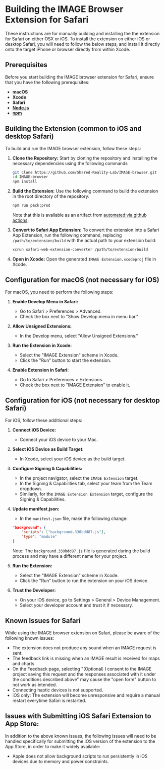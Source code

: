 # Building the IMAGE Browser Extension for Safari

These instructions are for manually building and installing the the extension for Safari on either OSX or iOS.
To install the extension on either iOS or desktop Safari, you will need to follow the below steps, and install it directly onto the target iPhone or browser directly from within Xcode.

## Prerequisites
Before you start building the IMAGE browser extension for Safari, ensure that you have the following prerequisites:

- **macOS**
- **Xcode**
- **Safari**
- [**Node.js**](https://nodejs.org/en/)
- [**npm**](https://www.npmjs.com/)

## Building the Extension (common to iOS and desktop Safari)
To build and run the IMAGE browser extension, follow these steps:

1. **Clone the Repository:** Start by cloning the repository and installing the necessary dependencies using the following commands
   ```bash
   git clone https://github.com/Shared-Reality-Lab/IMAGE-browser.git
   cd IMAGE-browser
   npm install
   ```

2. **Build the Extension:** Use the following command to build the extension in the root directory of the repository:
   ```bash
   npm run pack:prod
   ```
   Note that this is available as an artifact from [automated via github actions](https://github.com/Shared-Reality-Lab/IMAGE-browser/actions).

3. **Convert to Safari App Extension:** To convert the extension into a Safari App Extension, run the following command, replacing `/path/to/extension/build` with the actual path to your extension build:
   ```bash
   xcrun safari-web-extension-converter /path/to/extension/build
   ```

4. **Open in Xcode:** Open the generated `IMAGE Extension.xcodeproj` file in Xcode.

## Configuration for macOS (not necessary for iOS)
For macOS, you need to perform the following steps:

1. **Enable Develop Menu in Safari:**
   - Go to Safari > Preferences > Advanced.
   - Check the box next to "Show Develop menu in menu bar."

2. **Allow Unsigned Extensions:**
   - In the Develop menu, select "Allow Unsigned Extensions."

3. **Run the Extension in Xcode:**
   - Select the "IMAGE Extension" scheme in Xcode.
   - Click the "Run" button to start the extension.

4. **Enable Extension in Safari:**
   - Go to Safari > Preferences > Extensions.
   - Check the box next to "IMAGE Extension" to enable it.

## Configuration for iOS (not necessary for desktop Safari)
For iOS, follow these additional steps:

1. **Connect iOS Device:**
   - Connect your iOS device to your Mac.

2. **Select iOS Device as Build Target:**
   - In Xcode, select your iOS device as the build target.

3. **Configure Signing & Capabilities:**
   - In the project navigator, select the `IMAGE Extension` target.
   - In the Signing & Capabilities tab, select your team from the Team dropdown.
   - Similarly, for the `IMAGE Extension Extension` target, configure the Signing & Capabilities.

4. **Update manifest.json:**
   - In the `manifest.json` file, make the following change:
   ```json
   "background": {
       "scripts": ["background.330bdd87.js"],
       "type": "module"
   }
   ```
   Note: The `background.330bdd87.js` file is generated during the build process and may have a different name for your project.

5. **Run the Extension:**
   - Select the "IMAGE Extension" scheme in Xcode.
   - Click the "Run" button to run the extension on your iOS device.

6. **Trust the Developer:**
   - On your iOS device, go to Settings > General > Device Management.
   - Select your developer account and trust it if necessary.

## Known Issues for Safari
While using the IMAGE browser extension on Safari, please be aware of the following known issues:

- The extension does not produce any sound when an IMAGE request is sent.
- The feedback link is missing when an IMAGE result is received for maps and charts.
- On the Feedback page, selecting "(Optional) I consent to the IMAGE project saving this request and the responses associated with it under the conditions described above" may cause the "open form" button to not work as intended.
- Connecting haptic devices is not supported.
- iOS only: The extension will become unresponsive and require a manual restart everytime Safari is restarted.

## Issues with Submitting iOS Safari Extension to App Store:
In addition to the above known issues, the following issues will need to be handled specifically for submitting the iOS version of the extension to the App Store, in order to make it widely available:

- Apple does not allow background scripts to run persistently in iOS devices due to memory and power constraints.

